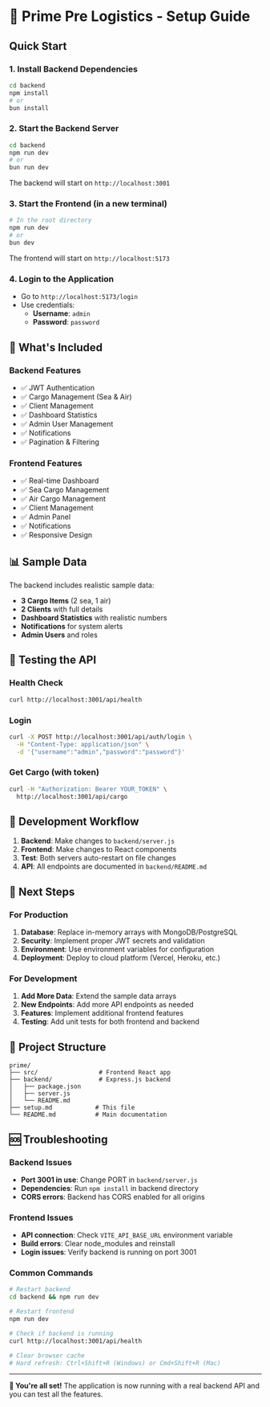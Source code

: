 # 🚀 Prime Pre Logistics - Setup Guide

## Quick Start

### 1. Install Backend Dependencies
```bash
cd backend
npm install
# or
bun install
```

### 2. Start the Backend Server
```bash
cd backend
npm run dev
# or
bun run dev
```

The backend will start on `http://localhost:3001`

### 3. Start the Frontend (in a new terminal)
```bash
# In the root directory
npm run dev
# or
bun dev
```

The frontend will start on `http://localhost:5173`

### 4. Login to the Application
- Go to `http://localhost:5173/login`
- Use credentials:
  - **Username**: `admin`
  - **Password**: `password`

## 🔧 What's Included

### Backend Features
- ✅ JWT Authentication
- ✅ Cargo Management (Sea & Air)
- ✅ Client Management
- ✅ Dashboard Statistics
- ✅ Admin User Management
- ✅ Notifications
- ✅ Pagination & Filtering

### Frontend Features
- ✅ Real-time Dashboard
- ✅ Sea Cargo Management
- ✅ Air Cargo Management
- ✅ Client Management
- ✅ Admin Panel
- ✅ Notifications
- ✅ Responsive Design

## 📊 Sample Data

The backend includes realistic sample data:
- **3 Cargo Items** (2 sea, 1 air)
- **2 Clients** with full details
- **Dashboard Statistics** with realistic numbers
- **Notifications** for system alerts
- **Admin Users** and roles

## 🧪 Testing the API

### Health Check
```bash
curl http://localhost:3001/api/health
```

### Login
```bash
curl -X POST http://localhost:3001/api/auth/login \
  -H "Content-Type: application/json" \
  -d '{"username":"admin","password":"password"}'
```

### Get Cargo (with token)
```bash
curl -H "Authorization: Bearer YOUR_TOKEN" \
  http://localhost:3001/api/cargo
```

## 🔄 Development Workflow

1. **Backend**: Make changes to `backend/server.js`
2. **Frontend**: Make changes to React components
3. **Test**: Both servers auto-restart on file changes
4. **API**: All endpoints are documented in `backend/README.md`

## 🚀 Next Steps

### For Production
1. **Database**: Replace in-memory arrays with MongoDB/PostgreSQL
2. **Security**: Implement proper JWT secrets and validation
3. **Environment**: Use environment variables for configuration
4. **Deployment**: Deploy to cloud platform (Vercel, Heroku, etc.)

### For Development
1. **Add More Data**: Extend the sample data arrays
2. **New Endpoints**: Add more API endpoints as needed
3. **Features**: Implement additional frontend features
4. **Testing**: Add unit tests for both frontend and backend

## 📁 Project Structure

```
prime/
├── src/                 # Frontend React app
├── backend/             # Express.js backend
│   ├── package.json
│   ├── server.js
│   └── README.md
├── setup.md            # This file
└── README.md           # Main documentation
```

## 🆘 Troubleshooting

### Backend Issues
- **Port 3001 in use**: Change PORT in `backend/server.js`
- **Dependencies**: Run `npm install` in backend directory
- **CORS errors**: Backend has CORS enabled for all origins

### Frontend Issues
- **API connection**: Check `VITE_API_BASE_URL` environment variable
- **Build errors**: Clear node_modules and reinstall
- **Login issues**: Verify backend is running on port 3001

### Common Commands
```bash
# Restart backend
cd backend && npm run dev

# Restart frontend
npm run dev

# Check if backend is running
curl http://localhost:3001/api/health

# Clear browser cache
# Hard refresh: Ctrl+Shift+R (Windows) or Cmd+Shift+R (Mac)
```

---

**🎉 You're all set!** The application is now running with a real backend API and you can test all the features. 